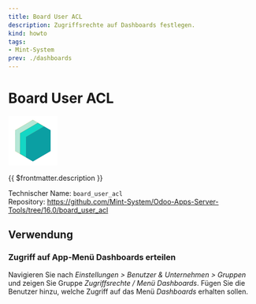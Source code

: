```yaml
---
title: Board User ACL
description: Zugriffsrechte auf Dashboards festlegen.
kind: howto
tags:
- Mint-System
prev: ./dashboards
---
```

# Board User ACL
![](attachments/icons_odoo_mint_system.png)

{{ $frontmatter.description }}

Technischer Name: `board_user_acl`\
Repository: <https://github.com/Mint-System/Odoo-Apps-Server-Tools/tree/16.0/board_user_acl>

## Verwendung

### Zugriff auf App-Menü Dashboards erteilen

Navigieren Sie nach *Einstellungen > Benutzer & Unternehmen > Gruppen* und zeigen Sie Gruppe *Zugriffsrechte / Menü Dashboards*. Fügen Sie die Benutzer hinzu, welche Zugriff auf das Menü *Dashboards* erhalten sollen.
